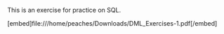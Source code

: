 This is an exercise for practice on SQL. 

 [embed]file:///home/peaches/Downloads/DML_Exercises-1.pdf[/embed] 